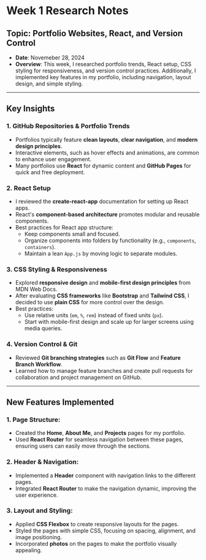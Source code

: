 # Week 1 Research Notes

## Topic: Portfolio Websites, React, and Version Control

- **Date**: Novemeber 28, 2024
- **Overview**: This week, I researched portfolio trends, React setup, CSS styling for responsiveness, and version control practices. Additionally, I implemented key features in my portfolio, including navigation, layout design, and simple styling.

---

## Key Insights

### 1. **GitHub Repositories & Portfolio Trends**
   - Portfolios typically feature **clean layouts**, **clear navigation**, and **modern design principles**.
   - Interactive elements, such as hover effects and animations, are common to enhance user engagement.
   - Many portfolios use **React** for dynamic content and **GitHub Pages** for quick and free deployment.

### 2. **React Setup**
   - I reviewed the **create-react-app** documentation for setting up React apps.
   - React's **component-based architecture** promotes modular and reusable components.
   - Best practices for React app structure:
     - Keep components small and focused.
     - Organize components into folders by functionality (e.g., `components`, `containers`).
     - Maintain a lean `App.js` by moving logic to separate modules.

### 3. **CSS Styling & Responsiveness**
   - Explored **responsive design** and **mobile-first design principles** from MDN Web Docs.
   - After evaluating **CSS frameworks** like **Bootstrap** and **Tailwind CSS**, I decided to use **plain CSS** for more control over the design.
   - Best practices:
     - Use relative units (`em`, `%`, `rem`) instead of fixed units (`px`).
     - Start with mobile-first design and scale up for larger screens using media queries.

### 4. **Version Control & Git**
   - Reviewed **Git branching strategies** such as **Git Flow** and **Feature Branch Workflow**.
   - Learned how to manage feature branches and create pull requests for collaboration and project management on GitHub.

---

## New Features Implemented

### 1. **Page Structure**:
   - Created the **Home**, **About Me**, and **Projects** pages for my portfolio.
   - Used **React Router** for seamless navigation between these pages, ensuring users can easily move through the sections.

### 2. **Header & Navigation**:
   - Implemented a **Header** component with navigation links to the different pages.
   - Integrated **React Router** to make the navigation dynamic, improving the user experience.

### 3. **Layout and Styling**:
   - Applied **CSS Flexbox** to create responsive layouts for the pages.
   - Styled the pages with simple CSS, focusing on spacing, alignment, and image positioning.
   - Incorporated **photos** on the pages to make the portfolio visually appealing.